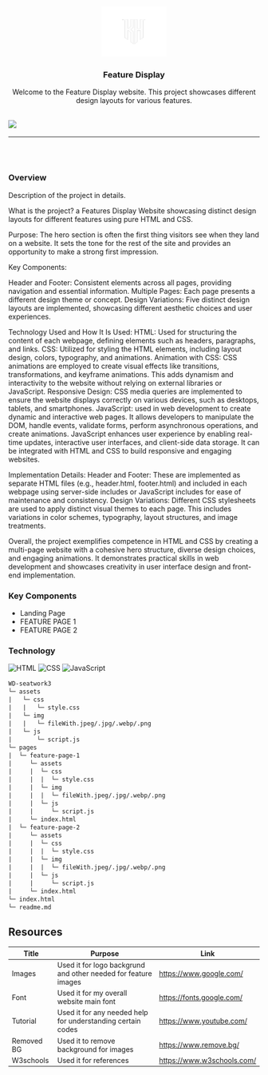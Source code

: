 <a name="readme-top">

<br/>

<br />
<div align="center">
  <a href="https://github.com/KhalidSaverola/">
  <!-- TODO: If you want to add logo or banner you can add it here -->
    <img src="./assets/img/kh logo.png" alt="KHALID HUMPHREY" width="130" height="100">
  </a>
<!-- TODO: Change Title to the name of the title of your Project -->
  <h3 align="center">Feature Display</h3>
</div>
<!-- TODO: Make a short description -->
<div align="center">
  Welcome to the Feature Display website. This project showcases different design layouts for various features.
</div>

<br />

<!-- TODO: Change the zyx-0314 into your github username  -->
<!-- TODO: Change the WD-Template-Project into the same name of your folder -->
![](https://visit-counter.vercel.app/counter.png?page=KhalidSaverola/WD-seatwork4)

---

<br />
<br />

### Overview
<!-- TODO: To be changed -->
<!-- The following are just sample -->
Description of the project in details.

What is the project?
a Features Display Website showcasing distinct design layouts for different features using pure HTML and CSS. 

Purpose:
The hero section is often the first thing visitors see when they land on a website. It sets the tone for the rest of the site and provides an opportunity to make a strong first impression.

Key Components:

Header and Footer: Consistent elements across all pages, providing navigation and essential information.
Multiple Pages: Each page presents a different design theme or concept.
Design Variations: Five distinct design layouts are implemented, showcasing different aesthetic choices and user experiences.

Technology Used and How It Is Used:
HTML: Used for structuring the content of each webpage, defining elements such as headers, paragraphs, and links.
CSS: Utilized for styling the HTML elements, including layout design, colors, typography, and animations.
Animation with CSS: CSS animations are employed to create visual effects like transitions, transformations, and keyframe animations. This adds dynamism and interactivity to the website without relying on external libraries or JavaScript.
Responsive Design: CSS media queries are implemented to ensure the website displays correctly on various devices, such as desktops, tablets, and smartphones.
JavaScript: used in web development to create dynamic and interactive web pages. It allows developers to manipulate the DOM, handle events, validate forms, perform asynchronous operations, and create animations. JavaScript enhances user experience by enabling real-time updates, interactive user interfaces, and client-side data storage. It can be integrated with HTML and CSS to build responsive and engaging websites.

Implementation Details:
Header and Footer: These are implemented as separate HTML files (e.g., header.html, footer.html) and included in each webpage using server-side includes or JavaScript includes for ease of maintenance and consistency.
Design Variations: Different CSS stylesheets are used to apply distinct visual themes to each page. This includes variations in color schemes, typography, layout structures, and image treatments.

Overall, the project exemplifies competence in HTML and CSS by creating a multi-page website with a cohesive hero structure, diverse design choices, and engaging animations. It demonstrates practical skills in web development and showcases creativity in user interface design and front-end implementation.

### Key Components
<!-- TODO: List of Key Components -->
<!-- The following are just sample -->
- Landing Page
- FEATURE PAGE 1
- FEATURE PAGE 2

### Technology
<!-- TODO: List of Technology Used -->
![HTML](https://img.shields.io/badge/HTML-E34F26?style=for-the-badge&logo=html5&logoColor=white)
![CSS](https://img.shields.io/badge/CSS-1572B6?style=for-the-badge&logo=css3&logoColor=white)
![JavaScript](https://img.shields.io/badge/JavaScript-F7DF1E?style=for-the-badge&logo=javascript&logoColor=white)
```
WD-seatwork3
└─ assets
|   └─ css
|   |   └─ style.css
|   └─ img
|   |   └─ fileWith.jpeg/.jpg/.webp/.png
|   └─ js
|       └─ script.js
└─ pages
|  └─ feature-page-1
|     └─ assets
|     |  └─ css
|     |  |  └─ style.css
|     |  └─ img
|     |  |  └─ fileWith.jpeg/.jpg/.webp/.png
|     |  └─ js
|     |     └─ script.js
|     └─ index.html
|  └─ feature-page-2
|     └─ assets
|     |  └─ css
|     |  |  └─ style.css
|     |  └─ img
|     |  |  └─ fileWith.jpeg/.jpg/.webp/.png
|     |  └─ js
|     |     └─ script.js
|     └─ index.html
└─ index.html
└─ readme.md
```

## Resources

<!-- TODO: Add References -->
| Title | Purpose | Link |
|-|-|-|
| Images | Used it for logo backgrund and other needed for feature images | https://www.google.com/ |
| Font   | Used it for my overall website main font                     | https://fonts.google.com/ |
| Tutorial | Used it for any needed help for understanding certain codes | https://www.youtube.com/ |
| Removed BG | Used it to remove background for images | https://www.remove.bg/ |
| W3schools | Used it for references | https://www.w3schools.com/ |
